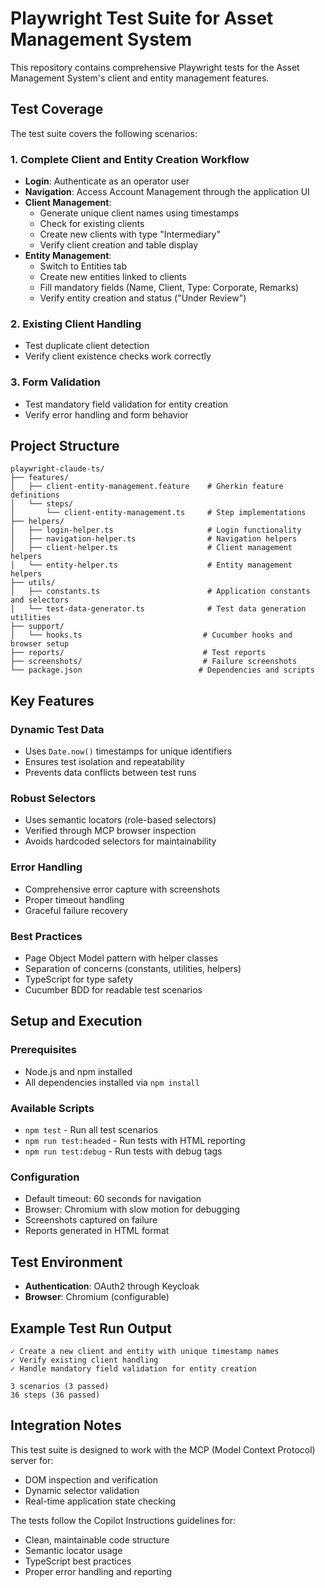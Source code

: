 # Playwright Test Suite for Asset Management System

This repository contains comprehensive Playwright tests for the Asset Management System's client and entity management features.

## Test Coverage

The test suite covers the following scenarios:

### 1. Complete Client and Entity Creation Workflow
- **Login**: Authenticate as an operator user
- **Navigation**: Access Account Management through the application UI
- **Client Management**:
  - Generate unique client names using timestamps
  - Check for existing clients
  - Create new clients with type "Intermediary"
  - Verify client creation and table display
- **Entity Management**:
  - Switch to Entities tab
  - Create new entities linked to clients
  - Fill mandatory fields (Name, Client, Type: Corporate, Remarks)
  - Verify entity creation and status ("Under Review")

### 2. Existing Client Handling
- Test duplicate client detection
- Verify client existence checks work correctly

### 3. Form Validation
- Test mandatory field validation for entity creation
- Verify error handling and form behavior

## Project Structure

```
playwright-claude-ts/
├── features/
│   ├── client-entity-management.feature    # Gherkin feature definitions
│   └── steps/
│       └── client-entity-management.ts     # Step implementations
├── helpers/
│   ├── login-helper.ts                     # Login functionality
│   ├── navigation-helper.ts                # Navigation helpers
│   ├── client-helper.ts                    # Client management helpers
│   └── entity-helper.ts                    # Entity management helpers
├── utils/
│   ├── constants.ts                        # Application constants and selectors
│   └── test-data-generator.ts              # Test data generation utilities
├── support/
│   └── hooks.ts                           # Cucumber hooks and browser setup
├── reports/                               # Test reports
├── screenshots/                           # Failure screenshots
└── package.json                          # Dependencies and scripts
```

## Key Features

### Dynamic Test Data
- Uses `Date.now()` timestamps for unique identifiers
- Ensures test isolation and repeatability
- Prevents data conflicts between test runs

### Robust Selectors
- Uses semantic locators (role-based selectors)
- Verified through MCP browser inspection
- Avoids hardcoded selectors for maintainability

### Error Handling
- Comprehensive error capture with screenshots
- Proper timeout handling
- Graceful failure recovery

### Best Practices
- Page Object Model pattern with helper classes
- Separation of concerns (constants, utilities, helpers)
- TypeScript for type safety
- Cucumber BDD for readable test scenarios

## Setup and Execution

### Prerequisites
- Node.js and npm installed
- All dependencies installed via `npm install`

### Available Scripts
- `npm test` - Run all test scenarios
- `npm run test:headed` - Run tests with HTML reporting
- `npm run test:debug` - Run tests with debug tags

### Configuration
- Default timeout: 60 seconds for navigation
- Browser: Chromium with slow motion for debugging
- Screenshots captured on failure
- Reports generated in HTML format

## Test Environment
- **Authentication**: OAuth2 through Keycloak
- **Browser**: Chromium (configurable)

## Example Test Run Output

```
✓ Create a new client and entity with unique timestamp names
✓ Verify existing client handling  
✓ Handle mandatory field validation for entity creation

3 scenarios (3 passed)
36 steps (36 passed)
```

## Integration Notes

This test suite is designed to work with the MCP (Model Context Protocol) server for:
- DOM inspection and verification
- Dynamic selector validation
- Real-time application state checking

The tests follow the Copilot Instructions guidelines for:
- Clean, maintainable code structure
- Semantic locator usage
- TypeScript best practices
- Proper error handling and reporting
